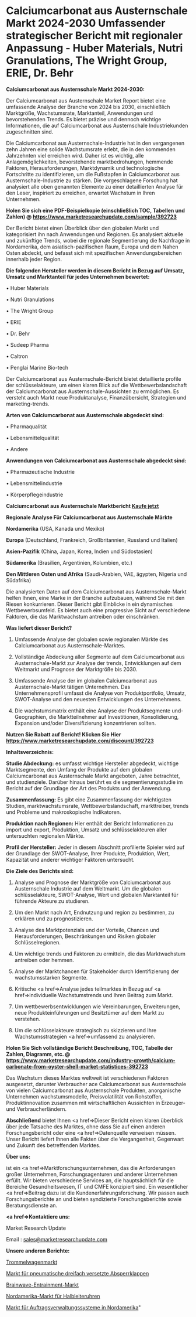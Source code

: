 # Calciumcarbonat aus Austernschale Markt 2024-2030 Umfassender strategischer Bericht mit regionaler Anpassung - Huber Materials, Nutri Granulations, The Wright Group, ERIE, Dr. Behr

<strong>Calciumcarbonat aus Austernschale Markt 2024-2030:</strong>

Der Calciumcarbonat aus Austernschale Market Report bietet eine umfassende Analyse der Branche von 2024 bis 2030, einschließlich Marktgröße, Wachstumsrate, Marktanteil, Anwendungen und bevorstehenden Trends. Es bietet präzise und dennoch wichtige Informationen, die auf Calciumcarbonat aus Austernschale Industriekunden zugeschnitten sind.

Die Calciumcarbonat aus Austernschale-Industrie hat in den vergangenen zehn Jahren eine solide Wachstumsrate erlebt, die in den kommenden Jahrzehnten viel erreichen wird. Daher ist es wichtig, alle Anlagemöglichkeiten, bevorstehende marktbedrohungen, hemmende Faktoren, Herausforderungen, Marktdynamik und technologische Fortschritte zu identifizieren, um die Fußstapfen in Calciumcarbonat aus Austernschale-Industrie zu stärken. Die vorgeschlagene Forschung hat analysiert alle oben genannten Elemente zu einer detaillierten Analyse für den Leser, inspiriert zu erreichen, erwartet Wachstum in Ihren Unternehmen.

<strong>Holen Sie sich eine PDF-Beispielkopie (einschließlich TOC, Tabellen und Zahlen) @
</strong><strong><a href=https://www.marketresearchupdate.com/sample/392723><strong>https://www.marketresearchupdate.com/sample/392723</u></font></a></strong></strong>

Der Bericht bietet einen Überblick über den globalen Markt und kategorisiert ihn nach Anwendungen und Regionen. Es analysiert aktuelle und zukünftige Trends, wobei die regionale Segmentierung die Nachfrage in Nordamerika, dem asiatisch-pazifischen Raum, Europa und dem Nahen Osten abdeckt, und befasst sich mit spezifischen Anwendungsbereichen innerhalb jeder Region.

<strong>Die folgenden Hersteller werden in diesem Bericht in Bezug auf Umsatz, Umsatz und Marktanteil für jedes Unternehmen bewertet:</strong>

• Huber Materials

• Nutri Granulations

• The Wright Group

• ERIE

• Dr. Behr

• Sudeep Pharma

• Caltron

• Penglai Marine Bio-tech

Der Calciumcarbonat aus Austernschale-Bericht bietet detaillierte profile der schlüsselakteure, um einen klaren Blick auf die Wettbewerbslandschaft der Calciumcarbonat aus Austernschale-Aussichten zu ermöglichen. Es versteht auch Markt neue Produktanalyse, Finanzübersicht, Strategien und marketing-trends.

<strong>Arten von Calciumcarbonat aus Austernschale abgedeckt sind:</strong>

• Pharmaqualität

• Lebensmittelqualität

• Andere

<strong>Anwendungen von Calciumcarbonat aus Austernschale abgedeckt sind:</strong>

• Pharmazeutische Industrie

• Lebensmittelindustrie

• Körperpflegeindustrie

<strong>Calciumcarbonat aus Austernschale Marktbericht <a href=https://www.marketresearchupdate.com/buynow/392723>Kaufe jetzt</a></strong>

<strong>Regionale Analyse Für Calciumcarbonat aus Austernschale Märkte</strong>

<strong>Nordamerika</strong> (USA, Kanada und Mexiko)

<strong>Europa</strong> (Deutschland, Frankreich, Großbritannien, Russland und Italien)

<strong>Asien-Pazifik</strong> (China, Japan, Korea, Indien und Südostasien)

<strong>Südamerika</strong> (Brasilien, Argentinien, Kolumbien, etc.)

<strong>Den Mittleren</strong> <strong>Osten und Afrika</strong> (Saudi-Arabien, VAE, ägypten, Nigeria und Südafrika)

Die analysierten Daten auf dem Calciumcarbonat aus Austernschale-Markt helfen Ihnen, eine Marke in der Branche aufzubauen, während Sie mit den Riesen konkurrieren. Dieser Bericht gibt Einblicke in ein dynamisches Wettbewerbsumfeld. Es bietet auch eine progressive Sicht auf verschiedene Faktoren, die das Marktwachstum antreiben oder einschränken.

<strong>Was liefert dieser Bericht?</strong>

1. Umfassende Analyse der globalen sowie regionalen Märkte des Calciumcarbonat aus Austernschale-Marktes.

2. Vollständige Abdeckung aller Segmente auf dem Calciumcarbonat aus Austernschale-Markt zur Analyse der trends, Entwicklungen auf dem Weltmarkt und Prognose der Marktgröße bis 2030.

3. Umfassende Analyse der im globalen Calciumcarbonat aus Austernschale-Markt tätigen Unternehmen. Das Unternehmensprofil umfasst die Analyse von Produktportfolio, Umsatz, SWOT-Analyse und den neuesten Entwicklungen des Unternehmens.

4. Die wachstumsmatrix enthält eine Analyse der Produktsegmente und-Geographien, die Marktteilnehmer auf Investitionen, Konsolidierung, Expansion und/oder Diversifizierung konzentrieren sollten.

<strong>Nutzen Sie Rabatt auf Bericht! Klicken Sie Hier
</strong><strong><a href=https://www.marketresearchupdate.com/discount/392723>https://www.marketresearchupdate.com/discount/392723</b></u></font></strong></a>

<strong>Inhaltsverzeichnis:</strong>

<strong>Studie Abdeckung:</strong> es umfasst wichtige Hersteller abgedeckt, wichtige Marktsegmente, den Umfang der Produkte auf dem globalen Calciumcarbonat aus Austernschale Markt angeboten, Jahre betrachtet, und studienziele. Darüber hinaus berührt es die segmentierungsstudie im Bericht auf der Grundlage der Art des Produkts und der Anwendung.

<strong>Zusammenfassung:</strong> Es gibt eine Zusammenfassung der wichtigsten Studien, marktwachstumsrate, Wettbewerbslandschaft, markttreiber, trends und Probleme und makroskopische Indikatoren.

<strong>Produktion nach Regionen:</strong> Hier enthält der Bericht Informationen zu import und export, Produktion, Umsatz und schlüsselakteuren aller untersuchten regionalen Märkte.

<strong>Profil der Hersteller:</strong> Jeder in diesem Abschnitt profilierte Spieler wird auf der Grundlage der SWOT-Analyse, Ihrer Produkte, Produktion, Wert, Kapazität und anderer wichtiger Faktoren untersucht.

<strong>Die Ziele des Berichts sind:</strong>

1) Analyse und Prognose der Marktgröße von Calciumcarbonat aus Austernschale Industrie auf dem Weltmarkt.
Um die globalen schlüsselakteure, SWOT-Analyse, Wert und globalen Marktanteil für führende Akteure zu studieren.

2) Um den Markt nach Art, Endnutzung und region zu bestimmen, zu erklären und zu prognostizieren.

3) Analyse des Marktpotenzials und der Vorteile, Chancen und Herausforderungen, Beschränkungen und Risiken globaler Schlüsselregionen.

4) Um wichtige trends und Faktoren zu ermitteln, die das Marktwachstum antreiben oder hemmen.

5) Analyse der Marktchancen für Stakeholder durch Identifizierung der wachstumsstarken Segmente.

6) Kritische <a href=>Analyse</a> jedes teilmarktes in Bezug auf <a href=>individuelle</a> Wachstumstrends und Ihren Beitrag zum Markt.

7) Um wettbewerbsentwicklungen wie Vereinbarungen, Erweiterungen, neue Produkteinführungen und Besitztümer auf dem Markt zu verstehen.

8) Um die schlüsselakteure strategisch zu skizzieren und Ihre Wachstumsstrategien <a href=>umfassend</a> zu analysieren.

<strong>Holen Sie Sich vollständige Bericht Beschreibung, TOC, Tabelle der Zahlen, Diagramm, etc. @ </strong><strong><a href=https://www.marketresearchupdate.com/industry-growth/calcium-carbonate-from-oyster-shell-market-statistices-392723>https://www.marketresearchupdate.com/industry-growth/calcium-carbonate-from-oyster-shell-market-statistices-392723</a></font></strong>

Das Wachstum dieses Marktes weltweit ist verschiedenen Faktoren ausgesetzt, darunter Verbraucher ace Calciumcarbonat aus Austernschale von vielen Calciumcarbonat aus Austernschale Produkten, anorganische Unternehmen wachstumsmodelle, Preisvolatilität von Rohstoffen, Produktinnovation zusammen mit wirtschaftlichen Aussichten in Erzeuger-und Verbraucherländern.

<strong>Abschließend</strong> bietet Ihnen <a href=>Dieser</a> Bericht einen klaren überblick über jede Tatsache des Marktes, ohne dass Sie auf einen anderen Forschungsbericht oder eine <a href=>Datenquelle</a> verweisen müssen. Unser Bericht liefert Ihnen alle Fakten über die Vergangenheit, Gegenwart und Zukunft des betreffenden Marktes.

<strong>Über uns:</strong>

 ist ein <a href=>Marktfors</a>chungsunternehmen, das die Anforderungen großer Unternehmen, Forschungsagenturen und anderer Unternehmen erfüllt. Wir bieten verschiedene Services an, die hauptsächlich für die Bereiche Gesundheitswesen, IT und CMFE konzipiert sind. Ein wesentlicher <a href=>Beitrag</a> dazu ist die Kundenerfahrungsforschung. Wir passen auch Forschungsberichte an und bieten syndizierte Forschungsberichte sowie Beratungsdienste an.

<strong><a href=>Kontaktiere uns:</a></strong>

Market Research Update

Email : sales@marketresearchupdate.com

<strong>Unsere anderen Berichte:</strong>

<a href=https://www.linkedin.com/pulse/drum-truck-market-witness-huge-growth-2027-size>Trommelwagenmarkt</a>

<a href=https://www.linkedin.com/pulse/pneumatic-triple-offset-butterfly-valve-market-2023-analysis>Markt für pneumatische dreifach versetzte Absperrklappen</a>

<a href=https://www.linkedin.com/pulse/brainwave-entrainment-market-size-emerging-trends>Brainwave-Entrainment-Markt</a>

<a href=https://www.linkedin.com/pulse/north-america-semiconductor-clock-market>Nordamerika-Markt für Halbleiteruhren</a>

<a href=https://www.linkedin.com/pulse/north-america-order-management-systems-market-nerrf/>Markt für Auftragsverwaltungssysteme in Nordamerika</a>"
